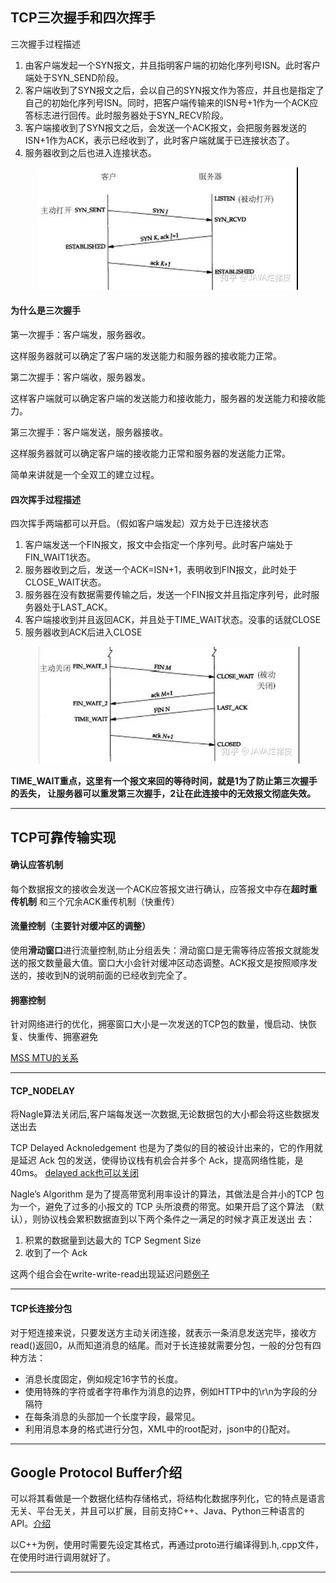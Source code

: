 ## TCP三次握手和四次挥手

三次握手过程描述
1. 由客户端发起一个SYN报文，并且指明客户端的初始化序列号ISN。此时客户端处于SYN_SEND阶段。
2. 客户端收到了SYN报文之后，会以自己的SYN报文作为答应，并且也是指定了自己的初始化序列号ISN。同时，把客户端传输来的ISN号+1作为一个ACK应答标志进行回传。此时服务器处于SYN_RECV阶段。
3. 客户端接收到了SYN报文之后，会发送一个ACK报文，会把服务器发送的ISN+1作为ACK，表示已经收到了，此时客户端就属于已连接状态了。
3. 服务器收到之后也进入连接状态。


<div align = center>
<img src="../img/三次握手.jpg"/>
</div>


#### 为什么是三次握手
第一次握手：客户端发，服务器收。

这样服务器就可以确定了客户端的发送能力和服务器的接收能力正常。

第二次握手：客户端收，服务器发。

这样客户端就可以确定客户端的发送能力和接收能力，服务器的发送能力和接收能力。

第三次握手：客户端发送，服务器接收。

这样服务器就可以确定客户端的接收能力正常和服务器的发送能力正常。

简单来讲就是一个全双工的建立过程。


#### 四次挥手过程描述
四次挥手两端都可以开启。（假如客户端发起）双方处于已连接状态
1. 客户端发送一个FIN报文，报文中会指定一个序列号。此时客户端处于FIN_WAIT1状态。
2. 服务器收到之后，发送一个ACK=ISN+1，表明收到FIN报文，此时处于CLOSE_WAIT状态。
3. 服务器在没有数据需要传输之后，发送一个FIN报文并且指定序列号，此时服务器处于LAST_ACK。
4. 客户端接收到并且返回ACK，并且处于TIME_WAIT状态。没事的话就CLOSE
5. 服务器收到ACK后进入CLOSE


<div align = center>
<img src="../img/四次挥手.jpg"/>
</div>

**TIME_WAIT重点，这里有一个报文来回的等待时间，就是1为了防止第三次握手的丢失，
让服务器可以重发第三次握手，2让在此连接中的无效报文彻底失效。**


---

## TCP可靠传输实现
#### 确认应答机制
每个数据报文的接收会发送一个ACK应答报文进行确认，应答报文中存在**超时重传机制** 和三个冗余ACK重传机制（快重传）

#### 流量控制（主要针对缓冲区的调整）
使用**滑动窗口**进行流量控制,防止分组丢失：滑动窗口是无需等待应答报文就能发送的报文数量最大值。窗口大小会针对缓冲区动态调整。ACK报文是按照顺序发送的，接收到N的说明前面的已经收到完全了。

#### 拥塞控制
针对网络进行的优化，拥塞窗口大小是一次发送的TCP包的数量，慢启动、快恢复、快重传、拥塞避免

[MSS MTU的关系](https://www.zhihu.com/question/48454744)

---

#### TCP_NODELAY
将Nagle算法关闭后,客户端每发送一次数据,无论数据包的大小都会将这些数据发送出去

TCP Delayed Acknoledgement 也是为了类似的目的被设计出来的，它的作用就 是延迟 Ack 包的发送，使得协议栈有机会合并多个 Ack，提高网络性能，是40ms。
[delayed ack也可以关闭](http://blog.chinaunix.net/uid-28387257-id-3658980.html)

Nagle’s Algorithm 是为了提高带宽利用率设计的算法，其做法是合并小的TCP 包为一个，避免了过多的小报文的 TCP 头所浪费的带宽。如果开启了这个算法 （默认），则协议栈会累积数据直到以下两个条件之一满足的时候才真正发送出 去：

1. 积累的数据量到达最大的 TCP Segment Size
2. 收到了一个 Ack

这两个组合会在write-write-read出现延迟问题[例子](https://blog.csdn.net/sunny_ss12/article/details/51509753)

---

#### TCP长连接分包
对于短连接来说，只要发送方主动关闭连接，就表示一条消息发送完毕，接收方read()返回0，从而知道消息的结尾。而对于长连接就需要分包，一般的分包有四种方法：
- 消息长度固定，例如规定16字节的长度。
- 使用特殊的字符或者字符串作为消息的边界，例如HTTP中的\\r\\n为字段的分隔符
- 在每条消息的头部加一个长度字段，最常见。
- 利用消息本身的格式进行分包，XML中的root配对，json中的{}配对。

---

## Google Protocol Buffer介绍
可以将其看做是一个数据化结构存储格式，将结构化数据序列化，它的特点是语言无关、平台无关，并且可以扩展，目前支持C++、Java、Python三种语言的API。[介绍](https://www.ibm.com/developerworks/cn/linux/l-cn-gpb/index.html)

以C++为例，使用时需要先设定其格式，再通过proto进行编译得到.h,.cpp文件，在使用时进行调用就好了。




---
